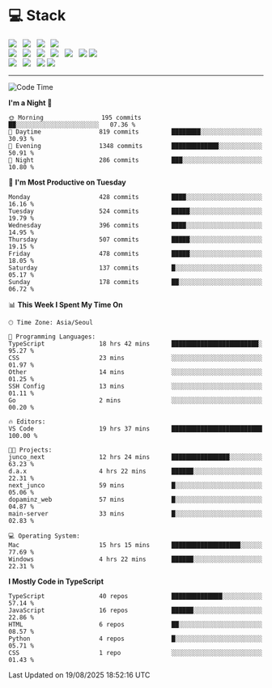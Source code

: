 <h1>💻 Stack</h1>
<div>
 <!-- badge : https://shields.io/ -->
 <!-- icon : https://simpleicons.org/?q=Get -->
 <img src="https://img.shields.io/badge/HTML5-e74c3c?style=flat-square&logo=HTML5&logoColor=white"/> &nbsp 
 <img src="https://img.shields.io/badge/CSS3-0A84FF?style=flat-square&logo=CSS3&logoColor=white"/> &nbsp 
 <img src="https://img.shields.io/badge/JavaScript-FFCD11?style=flat-square&logo=JavaScript&logoColor=white"/> &nbsp 
 <img src="https://img.shields.io/badge/TypeScript-3075C0?style=flat-square&logo=TypeScript&logoColor=white"/>
 <br/>
 <img src="https://img.shields.io/badge/Next-000000?style=flat-square&logo=nextdotjs&logoColor=white"/> &nbsp 
 <img src="https://img.shields.io/badge/React-00BCF6?style=flat-square&logo=React&logoColor=white"/> &nbsp 
 <img src="https://img.shields.io/badge/Redux-764ABC?style=flat-square&logo=Redux&logoColor=white"/> &nbsp
 <img src="https://img.shields.io/badge/Recoil-3578E5?style=flat-square&logo=recoil&logoColor=white"/> &nbsp
 <img src="https://img.shields.io/badge/React-Query-FF4154?style=flat-square&logo=reactquery&logoColor=white"/> &nbsp 
 <img src="https://img.shields.io/badge/styled%2Dcomponents-DB7093?style=flat-square&logo=styled%2Dcomponents&logoColor=white"/>
 <img src="https://img.shields.io/badge/CSS Modules-000000?style=flat-square&logo=CSS Modules&logoColor=white"/> &nbsp 
 <br/>
 <img src="https://img.shields.io/badge/Node-339933?style=flat-square&logo=Node.js&logoColor=white"/> &nbsp 
 <img src="https://img.shields.io/badge/Express-000000?style=flat-square&logo=Express&logoColor=white"/> &nbsp 
 <img src="https://img.shields.io/badge/MongoDB-47A248?style=flat-square&logo=MongoDB&logoColor=white"/>
 <img src="https://img.shields.io/badge/MariaDB-003545?style=flat-square&logo=mariadb&logoColor=white"/>
</div>

<hr>

<!--START_SECTION:waka-->
![Code Time](http://img.shields.io/badge/Code%20Time-2%2C783%20hrs%2054%20mins-blue)

**I'm a Night 🦉** 

```text
🌞 Morning                195 commits         ██░░░░░░░░░░░░░░░░░░░░░░░   07.36 % 
🌆 Daytime                819 commits         ████████░░░░░░░░░░░░░░░░░   30.93 % 
🌃 Evening                1348 commits        █████████████░░░░░░░░░░░░   50.91 % 
🌙 Night                  286 commits         ███░░░░░░░░░░░░░░░░░░░░░░   10.80 % 
```
📅 **I'm Most Productive on Tuesday** 

```text
Monday                   428 commits         ████░░░░░░░░░░░░░░░░░░░░░   16.16 % 
Tuesday                  524 commits         █████░░░░░░░░░░░░░░░░░░░░   19.79 % 
Wednesday                396 commits         ████░░░░░░░░░░░░░░░░░░░░░   14.95 % 
Thursday                 507 commits         █████░░░░░░░░░░░░░░░░░░░░   19.15 % 
Friday                   478 commits         █████░░░░░░░░░░░░░░░░░░░░   18.05 % 
Saturday                 137 commits         █░░░░░░░░░░░░░░░░░░░░░░░░   05.17 % 
Sunday                   178 commits         ██░░░░░░░░░░░░░░░░░░░░░░░   06.72 % 
```


📊 **This Week I Spent My Time On** 

```text
🕑︎ Time Zone: Asia/Seoul

💬 Programming Languages: 
TypeScript               18 hrs 42 mins      ████████████████████████░   95.27 % 
CSS                      23 mins             ░░░░░░░░░░░░░░░░░░░░░░░░░   01.97 % 
Other                    14 mins             ░░░░░░░░░░░░░░░░░░░░░░░░░   01.25 % 
SSH Config               13 mins             ░░░░░░░░░░░░░░░░░░░░░░░░░   01.11 % 
Go                       2 mins              ░░░░░░░░░░░░░░░░░░░░░░░░░   00.20 % 

🔥 Editors: 
VS Code                  19 hrs 37 mins      █████████████████████████   100.00 % 

🐱‍💻 Projects: 
junco_next               12 hrs 24 mins      ████████████████░░░░░░░░░   63.23 % 
d.a.x                    4 hrs 22 mins       ██████░░░░░░░░░░░░░░░░░░░   22.31 % 
next_junco               59 mins             █░░░░░░░░░░░░░░░░░░░░░░░░   05.06 % 
dopaminz_web             57 mins             █░░░░░░░░░░░░░░░░░░░░░░░░   04.87 % 
main-server              33 mins             █░░░░░░░░░░░░░░░░░░░░░░░░   02.83 % 

💻 Operating System: 
Mac                      15 hrs 15 mins      ███████████████████░░░░░░   77.69 % 
Windows                  4 hrs 22 mins       ██████░░░░░░░░░░░░░░░░░░░   22.31 % 
```

**I Mostly Code in TypeScript** 

```text
TypeScript               40 repos            ██████████████░░░░░░░░░░░   57.14 % 
JavaScript               16 repos            ██████░░░░░░░░░░░░░░░░░░░   22.86 % 
HTML                     6 repos             ██░░░░░░░░░░░░░░░░░░░░░░░   08.57 % 
Python                   4 repos             █░░░░░░░░░░░░░░░░░░░░░░░░   05.71 % 
CSS                      1 repo              ░░░░░░░░░░░░░░░░░░░░░░░░░   01.43 % 
```




 Last Updated on 19/08/2025 18:52:16 UTC
<!--END_SECTION:waka-->
